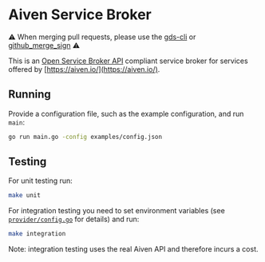 # Aiven Service Broker

⚠️
When merging pull requests,
please use the [gds-cli](https://github.com/alphagov/gds-cli)
or [github_merge_sign](https://rubygems.org/gems/github_merge_sign)
⚠️

This is an [Open Service Broker API](https://www.openservicebrokerapi.org/) compliant service broker for services offered by [https://aiven.io/](https://aiven.io/).

## Running

Provide a configuration file, such as the example configuration, and run `main`:

```bash
go run main.go -config examples/config.json
```

## Testing

For unit testing run:

```bash
make unit
```

For integration testing you need to set environment variables (see [`provider/config.go`](https://github.com/alphagov/paas-aiven-broker/blob/main/provider/config.go#L70-L90) for details) and run:

```bash
make integration
```

Note: integration testing uses the real Aiven API and therefore incurs a cost.

<!-- 2020-12-07[T]11:00:00 -->
